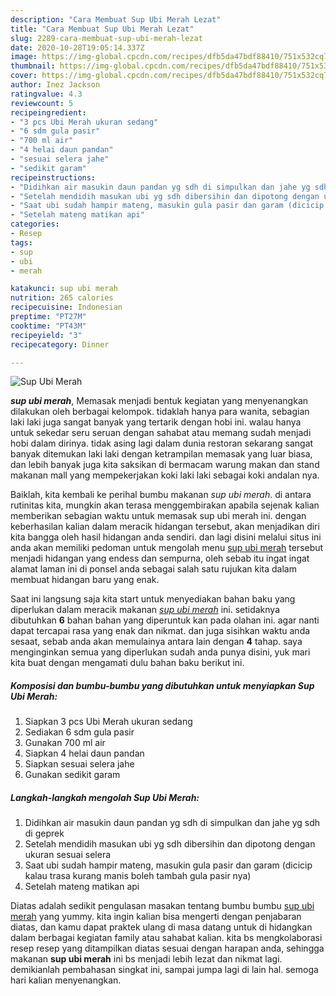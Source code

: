 ```yaml
---
description: "Cara Membuat Sup Ubi Merah Lezat"
title: "Cara Membuat Sup Ubi Merah Lezat"
slug: 2289-cara-membuat-sup-ubi-merah-lezat
date: 2020-10-28T19:05:14.337Z
image: https://img-global.cpcdn.com/recipes/dfb5da47bdf88410/751x532cq70/sup-ubi-merah-foto-resep-utama.jpg
thumbnail: https://img-global.cpcdn.com/recipes/dfb5da47bdf88410/751x532cq70/sup-ubi-merah-foto-resep-utama.jpg
cover: https://img-global.cpcdn.com/recipes/dfb5da47bdf88410/751x532cq70/sup-ubi-merah-foto-resep-utama.jpg
author: Inez Jackson
ratingvalue: 4.3
reviewcount: 5
recipeingredient:
- "3 pcs Ubi Merah ukuran sedang"
- "6 sdm gula pasir"
- "700 ml air"
- "4 helai daun pandan"
- "sesuai selera jahe"
- "sedikit garam"
recipeinstructions:
- "Didihkan air masukin daun pandan yg sdh di simpulkan dan jahe yg sdh di geprek"
- "Setelah mendidih masukan ubi yg sdh dibersihin dan dipotong dengan ukuran sesuai selera"
- "Saat ubi sudah hampir mateng, masukin gula pasir dan garam (dicicip kalau trasa kurang manis boleh tambah gula pasir nya)"
- "Setelah mateng matikan api"
categories:
- Resep
tags:
- sup
- ubi
- merah

katakunci: sup ubi merah 
nutrition: 265 calories
recipecuisine: Indonesian
preptime: "PT27M"
cooktime: "PT43M"
recipeyield: "3"
recipecategory: Dinner

---
```



![Sup Ubi Merah](https://img-global.cpcdn.com/recipes/dfb5da47bdf88410/751x532cq70/sup-ubi-merah-foto-resep-utama.jpg)

<b><i>sup ubi merah</i></b>, Memasak menjadi bentuk kegiatan yang menyenangkan dilakukan oleh berbagai kelompok. tidaklah hanya para wanita, sebagian laki laki juga sangat banyak yang tertarik dengan hobi ini. walau hanya untuk sekedar seru seruan dengan sahabat atau memang sudah menjadi hobi dalam dirinya. tidak asing lagi dalam dunia restoran sekarang sangat banyak ditemukan laki laki dengan ketrampilan memasak yang luar biasa, dan lebih banyak juga kita saksikan di bermacam warung makan dan stand makanan mall yang mempekerjakan koki laki laki sebagai koki andalan nya.



Baiklah, kita kembali ke perihal bumbu makanan <i>sup ubi merah</i>. di antara rutinitas kita, mungkin akan terasa menggembirakan apabila sejenak kalian memberikan sebagian waktu untuk memasak sup ubi merah ini. dengan keberhasilan kalian dalam meracik hidangan tersebut, akan menjadikan diri kita bangga oleh hasil hidangan anda sendiri. dan lagi disini melalui situs ini anda akan memiliki pedoman untuk mengolah menu <u>sup ubi merah</u> tersebut menjadi hidangan yang endess dan sempurna, oleh sebab itu ingat ingat alamat laman ini di ponsel anda sebagai salah satu rujukan kita dalam membuat hidangan baru yang enak.


Saat ini langsung saja kita start untuk menyediakan bahan baku yang diperlukan dalam meracik makanan <u><i>sup ubi merah</i></u> ini. setidaknya dibutuhkan <b>6</b> bahan bahan yang diperuntuk kan pada olahan ini. agar nanti dapat tercapai rasa yang enak dan nikmat. dan juga sisihkan waktu anda sesaat, sebab anda akan memulainya antara lain dengan <b>4</b> tahap. saya menginginkan semua yang diperlukan sudah anda punya disini, yuk mari kita buat dengan mengamati dulu bahan baku berikut ini.

<!--inarticleads1-->

##### Komposisi dan bumbu-bumbu yang dibutuhkan untuk menyiapkan Sup Ubi Merah:

1. Siapkan 3 pcs Ubi Merah ukuran sedang
1. Sediakan 6 sdm gula pasir
1. Gunakan 700 ml air
1. Siapkan 4 helai daun pandan
1. Siapkan sesuai selera jahe
1. Gunakan sedikit garam




<!--inarticleads2-->

##### Langkah-langkah mengolah Sup Ubi Merah:

1. Didihkan air masukin daun pandan yg sdh di simpulkan dan jahe yg sdh di geprek
1. Setelah mendidih masukan ubi yg sdh dibersihin dan dipotong dengan ukuran sesuai selera
1. Saat ubi sudah hampir mateng, masukin gula pasir dan garam (dicicip kalau trasa kurang manis boleh tambah gula pasir nya)
1. Setelah mateng matikan api




Diatas adalah sedikit pengulasan masakan tentang bumbu bumbu <u>sup ubi merah</u> yang yummy. kita ingin kalian bisa mengerti dengan penjabaran diatas, dan kamu dapat praktek ulang di masa datang untuk di hidangkan dalam berbagai kegiatan family atau sahabat kalian. kita bs mengkolaborasi resep resep yang ditampilkan diatas sesuai dengan harapan anda, sehingga makanan <b>sup ubi merah</b> ini bs menjadi lebih lezat dan nikmat lagi. demikianlah pembahasan singkat ini, sampai jumpa lagi di lain hal. semoga hari kalian menyenangkan.
